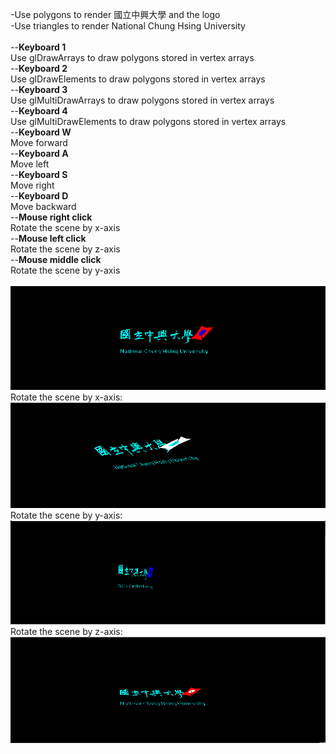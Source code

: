 -Use polygons to render 國立中興大學 and the logo<br/>
-Use triangles to render National Chung Hsing University<br/>
<br/>--**Keyboard 1**<br/>
  Use glDrawArrays to draw polygons stored in vertex arrays<br/>
--**Keyboard 2**<br/>
  Use glDrawElements to draw polygons stored in vertex arrays<br/>
--**Keyboard 3**<br/>
  Use glMultiDrawArrays to draw polygons stored in vertex arrays<br/>
--**Keyboard 4**<br/>
  Use glMultiDrawElements to draw polygons stored in vertex arrays<br/>
--**Keyboard W**<br/>
Move forward<br/>
--**Keyboard A**<br/>
Move left<br/>
--**Keyboard S**<br/>
Move right<br/>
--**Keyboard D**<br/>
Move backward<br/>
--**Mouse right click**<br/>
Rotate the scene by x-axis<br/>
--**Mouse left click**<br/>
Rotate the scene by z-axis<br/>
--**Mouse middle click**<br/>
Rotate the scene by y-axis<br/>
<br/>![image](https://github.com/kokoming/RENDERING-TECHNIQUES-AND-APPLICATIONS/blob/master/%E6%88%90%E5%9C%96%E6%8A%80%E8%A1%93%E8%88%87%E6%87%89%E7%94%A8%E7%AC%AC3%E6%AC%A1%E4%BD%9C%E6%A5%AD_4104056034_%E6%9F%AF%E5%86%A0%E5%90%8D/%E7%B5%90%E6%9E%9C%E5%9C%96/%E6%93%B7%E5%8F%96.PNG)
<br/>Rotate the scene by x-axis:
![image](https://github.com/kokoming/RENDERING-TECHNIQUES-AND-APPLICATIONS/blob/master/%E6%88%90%E5%9C%96%E6%8A%80%E8%A1%93%E8%88%87%E6%87%89%E7%94%A8%E7%AC%AC3%E6%AC%A1%E4%BD%9C%E6%A5%AD_4104056034_%E6%9F%AF%E5%86%A0%E5%90%8D/%E7%B5%90%E6%9E%9C%E5%9C%96/rotate%20x.PNG)
<br/>Rotate the scene by y-axis:
![image](https://github.com/kokoming/RENDERING-TECHNIQUES-AND-APPLICATIONS/blob/master/%E6%88%90%E5%9C%96%E6%8A%80%E8%A1%93%E8%88%87%E6%87%89%E7%94%A8%E7%AC%AC3%E6%AC%A1%E4%BD%9C%E6%A5%AD_4104056034_%E6%9F%AF%E5%86%A0%E5%90%8D/%E7%B5%90%E6%9E%9C%E5%9C%96/rotate%20y.PNG)
Rotate the scene by z-axis:<br/>
![image](https://github.com/kokoming/RENDERING-TECHNIQUES-AND-APPLICATIONS/blob/master/%E6%88%90%E5%9C%96%E6%8A%80%E8%A1%93%E8%88%87%E6%87%89%E7%94%A8%E7%AC%AC3%E6%AC%A1%E4%BD%9C%E6%A5%AD_4104056034_%E6%9F%AF%E5%86%A0%E5%90%8D/%E7%B5%90%E6%9E%9C%E5%9C%96/rotate%20z.PNG)
